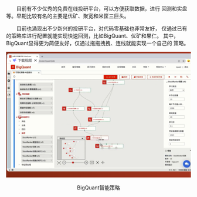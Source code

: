 &emsp;&emsp;目前有不少优秀的免费在线投研平台，可以方便获取数据，进行
回测和实盘等。早期比较有名的主要是优矿、聚宽和米筐三巨头。

&emsp;&emsp;目前也涌现出不少新兴的投研平台，对代码零基础也非常友好，
仅通过已有的策略库进行配置就能实现快速回测，比如BigQuant、优矿和果仁。
其中，BigQuant显得更为简便友好，仅通过拖拖拽拽、连线就能实现一个自己的
策略。

![BigQuant智能策略](./a_img/BigQuant.png)
<center>BigQuant智能策略</center>